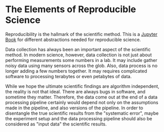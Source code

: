 # The Elements of Reproducible Science

Reproducibility is the hallmark of the scientific method.
This is a [Jupyter Book](https://jupyterbook.org/) for different
abstractions needed for reproducible science.

Data collection has always been an important aspect of the scientific
method.
In modern science, however, data collection is not just about
performing measurements some numbers in a lab.
It may include gather noisy data using many sensors across the glob.
Also, data process is no longer adding a few numbers together.
It may requires complicated software to processing terabytes or even
petabytes of data.

While we hope the ultimate scientific findings are algorithm
independent, the reality is not that ideal.
There are always bugs in software, and sometime they matter.
Therefore, the data come out at the end of a data processing pipeline
certainly would depend not only on the assumptions made in the
pipeline, and also versions of the pipeline.
In order to disentangle the true scientific results from the
"systematic error", maybe the experiment setup and the data processing
pipeline should also be considered as "input data" the scientific
results.
